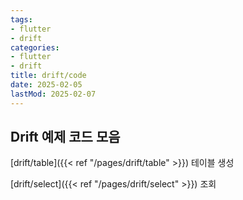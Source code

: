 ```yaml
---
tags:
- flutter
- drift
categories:
- flutter
- drift
title: drift/code
date: 2025-02-05
lastMod: 2025-02-07
---
```





## Drift 예제 코드 모음

[drift/table]({{< ref "/pages/drift/table" >}}) 테이블 생성

[drift/select]({{< ref "/pages/drift/select" >}}) 조회




